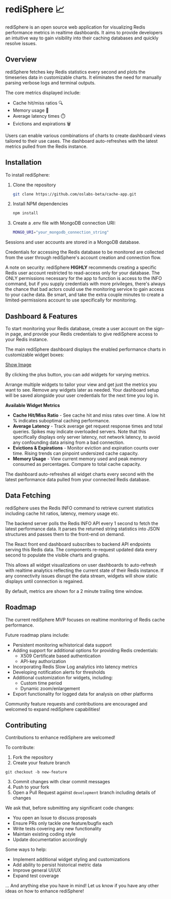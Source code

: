 # rediSphere 📈

rediSphere is an open source web application for visualizing Redis performance metrics in realtime dashboards. It aims to provide developers an intuitive way to gain visibility into their caching databases and quickly resolve issues.

## Overview

rediSphere fetches key Redis statistics every second and plots the timeseries data in customizable charts. It eliminates the need for manually parsing verbose logs and terminal outputs.

The core metrics displayed include:

- Cache hit/miss ratios 🔍
- Memory usage 💾
- Average latency times ⏱️
- Evictions and expirations 🗑️

Users can enable various combinations of charts to create dashboard views tailored to their use cases. The dashboard auto-refreshes with the latest metrics pulled from the Redis instance.

## Installation

To install rediSphere:

1. Clone the repository

   ```bash
   git clone https://github.com/oslabs-beta/cache-app.git
   ```

2. Install NPM dependencies

   ```bash
   npm install
   ```

3. Create a .env file with MongoDB connection URI:

   ```bash
   MONGO_URI="your_mongodb_connection_string"
   ```

Sessions and user accounts are stored in a MongoDB database.

Credentials for accessing the Redis database to be monitored are collected from the user through rediSphere's account creation and connection flow.

A note on security: rediSphere **HIGHLY** recommends creating a specific Redis user account restricted to read-access only for your database. The ONLY permissions necessary for the app to function is access to the INFO command, but if you supply credentials with more privileges, there's always the chance that bad actors could use the monitoring service to gain access to your cache data. Be smart, and take the extra couple minutes to create a limited-permissions account to use specifically for monitoring.

## Dashboard & Features

To start monitoring your Redis database, create a user account on the sign-in page, and provide your Redis credentials to give rediSphere access to your Redis instance.

The main rediSphere dashboard displays the enabled performance charts in customizable widget boxes:

[Show Image](https://addalinktoscreenshot.com/image.png)

By clicking the plus button, you can add widgets for varying metrics.

Arrange multiple widgets to tailor your view and get just the metrics you want to see. Remove any widgets later as needed. Your dashboard setup will be saved alongside your user credentials for the next time you log in.

**Available Widget Metrics**

- **Cache Hit/Miss Ratio** - See cache hit and miss rates over time. A low hit % indicates suboptimal caching performance.
- **Average Latency** - Track average get request response times and total queries. Spikes may indicate overloaded servers. Note that this specifically displays only server latency, not network latency, to avoid any confounding data arising from a bad connection.
- **Evictions & Expirations** - Monitor eviction and expiration counts over time. Rising trends can pinpoint undersized cache capacity.
- **Memory Usage** - View current memory used and peak memory consumed as percentages. Compare to total cache capacity.

The dashboard auto-refreshes all widget charts every second with the latest performance data pulled from your connected Redis database.

## Data Fetching

rediSphere uses the Redis INFO command to retrieve current statistics including cache hit ratios, latency, memory usage etc.

The backend server polls the Redis INFO API every 1 second to fetch the latest performance data. It parses the returned string statistics into JSON structures and passes them to the front-end on demand.

The React front end dashboard subscribes to backend API endpoints serving this Redis data. The components re-request updated data every second to populate the visible charts and graphs.

This allows all widget visualizations on user dashboards to auto-refresh with realtime analytics reflecting the current state of their Redis instance. If any connectivity issues disrupt the data stream, widgets will show static displays until connection is regained.

By default, metrics are shown for a 2 minute trailing time window.

## Roadmap

The current rediSphere MVP focuses on realtime monitoring of Redis cache performance.

Future roadmap plans include:

- Persistent monitoring w/historical data support
- Adding support for additional options for providing Redis credentials:
  - X509 Certificate based authentication
  - API-key authorization
- Incorporating Redis Slow Log analytics into latency metrics
- Developing notification alerts for thresholds
- Additional customization for widgets, including:
  - Custom time period
  - Dynamic zoom/enlargement
- Export functionality for logged data for analysis on other platforms

Community feature requests and contributions are encouraged and welcomed to expand rediSphere capabilities!

## Contributing

Contributions to enhance rediSphere are welcomed!

To contribute:

1. Fork the repository
2. Create your feature branch

```
git checkout -b new-feature
```

3. Commit changes with clear commit messages
4. Push to your fork
5. Open a Pull Request against `development` branch including details of changes

We ask that, before submitting any significant code changes:

- You open an Issue to discuss proposals
- Ensure PRs only tackle one feature/bugfix each
- Write tests covering any new functionality
- Maintain existing coding style
- Update documentation accordingly

Some ways to help:

- Implement additional widget styling and customizations
- Add ability to persist historical metric data
- Improve general UI/UX
- Expand test coverage

... And anything else you have in mind! Let us know if you have any other ideas on how to enhance rediSphere!
